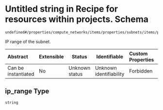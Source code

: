 # Untitled string in Recipe for resources within projects. Schema

```txt
undefined#/properties/compute_networks/items/properties/subnets/items/properties/ip_range
```

IP range of the subnet.


| Abstract            | Extensible | Status         | Identifiable            | Custom Properties | Additional Properties | Access Restrictions | Defined In                                                              |
| :------------------ | ---------- | -------------- | ----------------------- | :---------------- | --------------------- | ------------------- | ----------------------------------------------------------------------- |
| Can be instantiated | No         | Unknown status | Unknown identifiability | Forbidden         | Allowed               | none                | [resources.schema.json\*](resources.schema.json "open original schema") |

## ip_range Type

`string`
